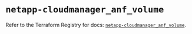 # `netapp-cloudmanager_anf_volume`

Refer to the Terraform Registry for docs: [`netapp-cloudmanager_anf_volume`](https://registry.terraform.io/providers/netapp/netapp-cloudmanager/26.0.0/docs/resources/anf_volume).

